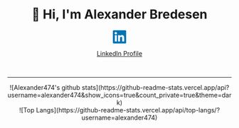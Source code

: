 <h1 align="center">👋 Hi, I'm Alexander Bredesen</h1>

<div align="center">
<a href="https://www.linkedin.com/in/alexander-bredesen"><img align="center" height="30" src="https://raw.githubusercontent.com/alexander474/alexander474/master/linkedin.png">
<p>LinkedIn Profile</p></a>
<br>
</div>

---

<div align='center'>
  <div display='inline'>
    ![Alexander474's github stats](https://github-readme-stats.vercel.app/api?username=alexander474&show_icons=true&count_private=true&theme=dark)
  </div>
  <div display='inline'>
    ![Top Langs](https://github-readme-stats.vercel.app/api/top-langs/?username=alexander474)
  </div>
</div>

